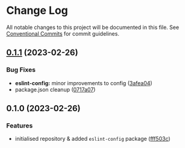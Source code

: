 # Change Log

All notable changes to this project will be documented in this file.
See [Conventional Commits](https://conventionalcommits.org) for commit guidelines.

## [0.1.1](https://github.com/mikededo/configs/compare/v0.1.0...v0.1.1) (2023-02-26)

### Bug Fixes

- **eslint-config:** minor improvements to config ([3afea04](https://github.com/mikededo/configs/commit/3afea049899aee3b01eec19ad760fbdebce64f0d))
- package.json cleanup ([0717a07](https://github.com/mikededo/configs/commit/0717a072411754c7271fdcc9f664eb0eb53dacea))

## 0.1.0 (2023-02-26)

### Features

- initialised repository & added `eslint-config` package ([fff503c](https://github.com/mikededo/configs/commit/fff503c9680f0534f5f5a95693ed1166c682f045))
